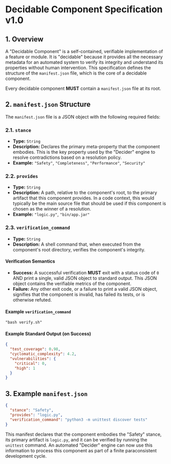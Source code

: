 # Decidable Component Specification v1.0

## 1. Overview

A "Decidable Component" is a self-contained, verifiable implementation of a feature or module. It is "decidable" because it provides all the necessary metadata for an automated system to verify its integrity and understand its properties without human intervention. This specification defines the structure of the `manifest.json` file, which is the core of a decidable component.

Every decidable component **MUST** contain a `manifest.json` file at its root.

## 2. `manifest.json` Structure

The `manifest.json` file is a JSON object with the following required fields:

### 2.1. `stance`

-   **Type:** `String`
-   **Description:** Declares the primary meta-property that the component embodies. This is the key property used by the "Decider" engine to resolve contradictions based on a resolution policy.
-   **Example:** `"Safety"`, `"Completeness"`, `"Performance"`, `"Security"`

### 2.2. `provides`

-   **Type:** `String`
-   **Description:** A path, relative to the component's root, to the primary artifact that this component provides. In a code context, this would typically be the main source file that should be used if this component is chosen as the winner of a resolution.
-   **Example:** `"logic.py"`, `"bin/app.jar"`

### 2.3. `verification_command`

-   **Type:** `String`
-   **Description:** A shell command that, when executed from the component's root directory, verifies the component's integrity.

#### Verification Semantics

-   **Success:** A successful verification **MUST** exit with a status code of `0` AND print a single, valid JSON object to standard output. This JSON object contains the verifiable metrics of the component.
-   **Failure:** Any other exit code, or a failure to print a valid JSON object, signifies that the component is invalid, has failed its tests, or is otherwise refuted.

#### Example `verification_command`
`"bash verify.sh"`

#### Example Standard Output (on Success)
```json
{
  "test_coverage": 0.98,
  "cyclomatic_complexity": 4.2,
  "vulnerabilities": {
    "critical": 0,
    "high": 1
  }
}
```

## 3. Example `manifest.json`

```json
{
  "stance": "Safety",
  "provides": "logic.py",
  "verification_command": "python3 -m unittest discover tests"
}
```

This manifest declares that the component embodies the "Safety" stance, its primary artifact is `logic.py`, and it can be verified by running the `unittest` command. An automated "Decider" engine can now use this information to process this component as part of a finite paraconsistent development cycle.